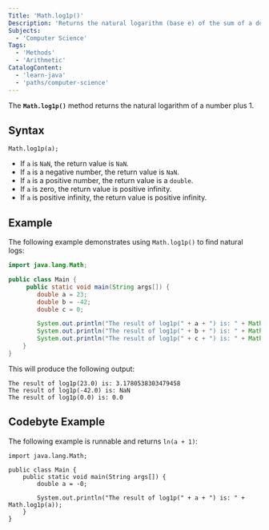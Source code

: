 ```yaml
---
Title: 'Math.log1p()'
Description: 'Returns the natural logarithm (base e) of the sum of a double value as a parameter and 1.'
Subjects:
  - 'Computer Science'
Tags:
  - 'Methods'
  - 'Arithmetic'
CatalogContent:
  - 'learn-java'
  - 'paths/computer-science'
---
```


The **`Math.log1p()`** method returns the natural logarithm of a number plus 1.

## Syntax

```pseudo
Math.log1p(a);
```

- If `a` is `NaN`, the return value is `NaN`.
- If `a` is a negative number, the return value is `NaN`.
- If `a` is a positive number, the return value is a `double`.
- If `a` is zero, the return value is positive infinity.
- If `a` is positive infinity, the return value is positive infinity.

## Example

The following example demonstrates using `Math.log1p()` to find natural logs:

```java
import java.lang.Math;

public class Main {
     public static void main(String args[]) {
        double a = 23;
        double b = -42;
        double c = 0;

        System.out.println("The result of log1p(" + a + ") is: " + Math.log1p(a));
        System.out.println("The result of log1p(" + b + ") is: " + Math.log1p(b));
        System.out.println("The result of log1p(" + c + ") is: " + Math.log1p(c));
    }
}
```

This will produce the following output:

```shell
The result of log1p(23.0) is: 3.1780538303479458
The result of log1p(-42.0) is: NaN
The result of log1p(0.0) is: 0.0
```

## Codebyte Example

The following example is runnable and returns `ln(a + 1)`:

```codebyte/java
import java.lang.Math;

public class Main {
    public static void main(String args[]) {
        double a = -0;

        System.out.println("The result of log1p(" + a + ") is: " + Math.log1p(a));
    }
}
```
